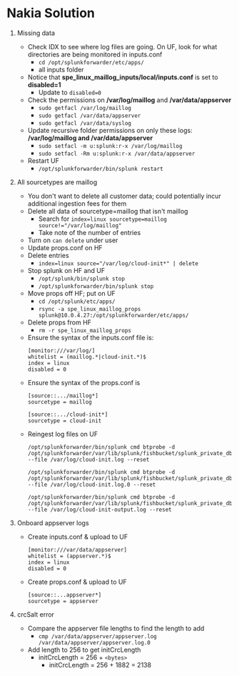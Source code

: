 # Nakia Solution

1. Missing data
    - Check IDX to see where log files are going. On UF, look for what directories are being monitored in inputs.conf
        - `cd /opt/splunkforwarder/etc/apps/`
        - all inputs folder
    - Notice that **spe_linux_maillog_inputs/local/inputs.conf** is set to **disabled=1**
        - Update to `disabled=0`
    - Check the permissions on **/var/log/maillog** and **/var/data/appserver**
        - `sudo getfacl /var/log/maillog`
        - `sudo getfacl /var/data/appserver`
        - `sudo getfacl /var/data/syslog`
    - Update recursive folder permissions on only these logs: **/var/log/maillog and /var/data/appserver**
        - `sudo setfacl -m u:splunk:r-x /var/log/maillog`
        - `sudo setfacl -Rm u:splunk:r-x /var/data/appserver`
    - Restart UF
        - `/opt/splunkforwarder/bin/splunk restart`

1. All sourcetypes are maillog 

    - You don't want to delete all customer data; could potentially incur additional ingestion fees for them
    - Delete all data of sourcetype=maillog that isn't maillog
        - Search for `index=linux sourcetype=maillog source!="/var/log/maillog"`
        - Take note of the number of entries
    - Turn on `can delete` under user
    - Update props.conf on HF
    - Delete entries
        - `index=linux source="/var/log/cloud-init*" | delete`
    - Stop splunk on HF and UF
        - `/opt/splunk/bin/splunk stop`
        - `/opt/splunkforwarder/bin/splunk stop`
    - Move props off HF; put on UF
        - `cd /opt/splunk/etc/apps/`
        - `rsync -a spe_linux_maillog_props splunk@10.0.4.27:/opt/splunkforwarder/etc/apps/`
    - Delete props from HF
        - `rm -r spe_linux_maillog_props`
    - Ensure the syntax of the inputs.conf file is:
        ```
        [monitor:///var/log/]
        whitelist = (maillog.*|cloud-init.*)$
        index = linux
        disabled = 0
        ```
    - Ensure the syntax of the props.conf is 
        ```
        [source::.../maillog*]
        sourcetype = maillog

        [source::.../cloud-init*]
        sourcetype = cloud-init
        ```
    - Reingest log files on UF
        ```
        /opt/splunkforwarder/bin/splunk cmd btprobe -d /opt/splunkforwarder/var/lib/splunk/fishbucket/splunk_private_db --file /var/log/cloud-init.log --reset

        /opt/splunkforwarder/bin/splunk cmd btprobe -d /opt/splunkforwarder/var/lib/splunk/fishbucket/splunk_private_db --file /var/log/cloud-init.log.0 --reset

        /opt/splunkforwarder/bin/splunk cmd btprobe -d /opt/splunkforwarder/var/lib/splunk/fishbucket/splunk_private_db --file /var/log/cloud-init-output.log --reset
        ```

1. Onboard appserver logs

    - Create inputs.conf & upload to UF
        ```
        [monitor:///var/data/appserver]
        whitelist = (appserver.*)$
        index = linux
        disabled = 0
        ```
    - Create props.conf & upload to UF
        ```
        [source::...appserver*]
        sourcetype = appserver
        ```

1. crcSalt error

    - Compare the appserver file lengths to find the length to add
        - `cmp /var/data/appserver/appserver.log /var/data/appserver/appserver.log.0`
    - Add length to 256 to get initCrcLength
        - initCrcLength = 256 + `<bytes>` 
            - initCrcLength = 256 + 1882 = 2138
